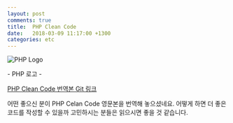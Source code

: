 ```yaml
---
layout: post
comments: true
title:  PHP Clean Code
date:   2018-03-09 11:17:00 +1300
categories: etc
---
```


<div class="post-head">
    <img src="{{ site.url }}/assets/images/Php1.svg" alt="PHP Logo"/>
    <p class="image-description">- PHP 로고 -</p>
</div>

<a href="https://github.com/yujineeee/clean-code-php">PHP Clean Code 번역본 Git 링크</a>

어떤 좋으신 분이 PHP Celan Code 영문본을 번역해 놓으셨네요. 어떻게 하면 더 좋은 코드를 작성할 수 있을까 고민하시는 분들은 읽으시면 좋을 것 같습니다.